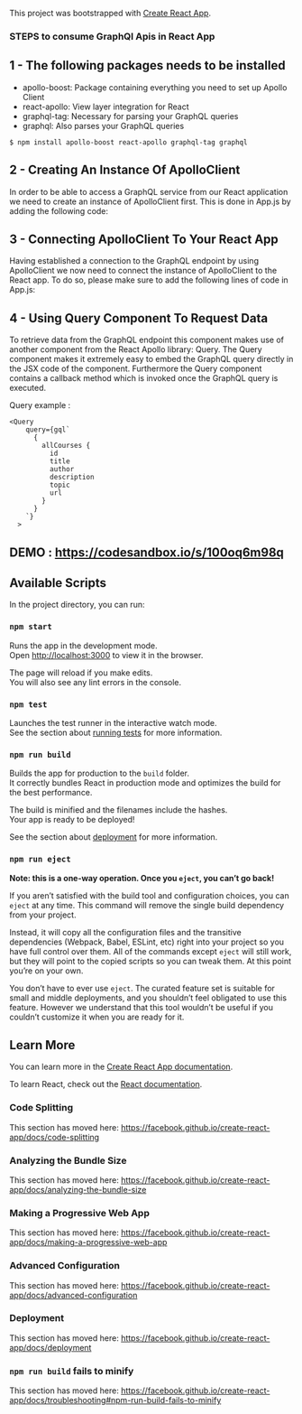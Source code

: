 This project was bootstrapped with [Create React App](https://github.com/facebook/create-react-app).

### STEPS to consume GraphQl Apis in React App

## 1 - The following packages needs to be installed

- apollo-boost: Package containing everything you need to set up Apollo Client
- react-apollo: View layer integration for React
- graphql-tag: Necessary for parsing your GraphQL queries
- graphql: Also parses your GraphQL queries

```
$ npm install apollo-boost react-apollo graphql-tag graphql
```

## 2 - Creating An Instance Of ApolloClient

In order to be able to access a GraphQL service from our React application we need to create an instance of ApolloClient first. This is done in App.js by adding the following code:

## 3 - Connecting ApolloClient To Your React App
Having established a connection to the GraphQL endpoint by using ApolloClient we now need to connect the instance of ApolloClient to the React app. To do so, please make sure to add the following lines of code in App.js:

## 4 - Using Query Component To Request Data
To retrieve data from the GraphQL endpoint this component makes use of another component from the React Apollo library: Query. The Query component makes it extremely easy to embed the GraphQL query directly in the JSX code of the component. Furthermore the Query component contains a callback method which is invoked once the GraphQL query is executed.

Query example : 

```
<Query
    query={gql`
      {
        allCourses {
          id
          title
          author
          description
          topic
          url
        }
      }
    `}
  >
```


## DEMO : https://codesandbox.io/s/100oq6m98q


## Available Scripts

In the project directory, you can run:

### `npm start`

Runs the app in the development mode.<br>
Open [http://localhost:3000](http://localhost:3000) to view it in the browser.

The page will reload if you make edits.<br>
You will also see any lint errors in the console.

### `npm test`

Launches the test runner in the interactive watch mode.<br>
See the section about [running tests](https://facebook.github.io/create-react-app/docs/running-tests) for more information.

### `npm run build`

Builds the app for production to the `build` folder.<br>
It correctly bundles React in production mode and optimizes the build for the best performance.

The build is minified and the filenames include the hashes.<br>
Your app is ready to be deployed!

See the section about [deployment](https://facebook.github.io/create-react-app/docs/deployment) for more information.

### `npm run eject`

**Note: this is a one-way operation. Once you `eject`, you can’t go back!**

If you aren’t satisfied with the build tool and configuration choices, you can `eject` at any time. This command will remove the single build dependency from your project.

Instead, it will copy all the configuration files and the transitive dependencies (Webpack, Babel, ESLint, etc) right into your project so you have full control over them. All of the commands except `eject` will still work, but they will point to the copied scripts so you can tweak them. At this point you’re on your own.

You don’t have to ever use `eject`. The curated feature set is suitable for small and middle deployments, and you shouldn’t feel obligated to use this feature. However we understand that this tool wouldn’t be useful if you couldn’t customize it when you are ready for it.

## Learn More

You can learn more in the [Create React App documentation](https://facebook.github.io/create-react-app/docs/getting-started).

To learn React, check out the [React documentation](https://reactjs.org/).

### Code Splitting

This section has moved here: https://facebook.github.io/create-react-app/docs/code-splitting

### Analyzing the Bundle Size

This section has moved here: https://facebook.github.io/create-react-app/docs/analyzing-the-bundle-size

### Making a Progressive Web App

This section has moved here: https://facebook.github.io/create-react-app/docs/making-a-progressive-web-app

### Advanced Configuration

This section has moved here: https://facebook.github.io/create-react-app/docs/advanced-configuration

### Deployment

This section has moved here: https://facebook.github.io/create-react-app/docs/deployment

### `npm run build` fails to minify

This section has moved here: https://facebook.github.io/create-react-app/docs/troubleshooting#npm-run-build-fails-to-minify
